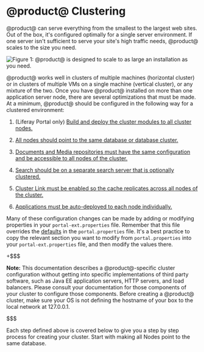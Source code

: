 # @product@ Clustering [](id=liferay-clustering)

@product@ can serve everything from the smallest to the largest web sites. Out
of the box, it's configured optimally for a single server environment. If one
server isn't sufficient to serve your site's high traffic needs, @product@
scales to the size you need. 

![Figure 1: @product@ is designed to scale to as large an installation as you need.](../../../images/clustering-enterprise-configuration.png) 

@product@ works well in clusters of multiple machines (horizontal cluster) or in
clusters of multiple VMs on a single machine (vertical cluster), or any mixture
of the two. Once you have @product@ installed on more than one application
server node, there are several optimizations that must be made. At a minimum,
@product@ should be configured in the following way for a clustered environment:

1.  (Liferay Portal only)
    [Build and deploy the cluster modules to all cluster nodes.](/discover/reference/-/knowledge_base/7-1/building-clustering-for-liferay)

2.  [All nodes should point to the same database or database  cluster.](/discover/deployment/-/knowledge_base/7-1/point-all-nodes-to-the-same-database) 

3.  [Documents and Media repositories must have the same configuration and be accessible to all nodes of the cluster.](/discover/deployment/-/knowledge_base/7-1/configure-documents-and-media-the-same-for-all-nodes) 

4.  [Search should be on a separate search server that is optionally clustered.](/discover/deployment/-/knowledge_base/7-1/clustering-search) 

5.  [Cluster Link must be enabled so the cache replicates across all nodes of the cluster.](/discover/deployment/-/knowledge_base/7-1/enabling-cluster-link) 

6.  [Applications must be auto-deployed to each node individually.](/discover/deployment/-/knowledge_base/7-1/auto-deploy-to-all-nodes) 

Many of these configuration changes can be made by adding or modifying
properties in your `portal-ext.properties` file. Remember that this file
overrides the
[defaults](@platform-ref@/7.1-latest/propertiesdoc/portal.properties.html)
in the `portal.properties` file. It's a best practice to copy the relevant
section you want to modify from `portal.properties` into your
`portal-ext.properties` file, and then modify the values there. 

+$$$

**Note:** This documentation describes a @product@-specific cluster
configuration without getting into specific implementations of third party
software, such as Java EE application servers, HTTP servers, and load
balancers. Please consult your documentation for those components of your
cluster to configure those components. Before creating a @product@ cluster,
make sure your OS is not defining the hostname of your box to the local network
at 127.0.0.1.

$$$

Each step defined above is covered below to give you a step by step process for
creating your cluster. Start with making all Nodes point to the same database. 
